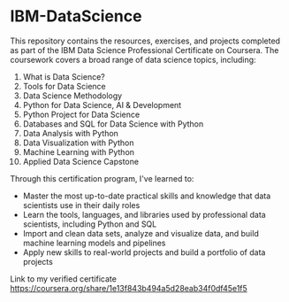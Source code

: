 # IBM-DataScience
This repository contains the resources, exercises, and projects completed as part of the IBM Data Science Professional Certificate on Coursera. The coursework covers a broad range of data science topics, including:
1. What is Data Science?
2. Tools for Data Science
3. Data Science Methodology
4. Python for Data Science, AI & Development
5. Python Project for Data Science
6. Databases and SQL for Data Science with Python
7. Data Analysis with Python
8. Data Visualization with Python
9. Machine Learning with Python
10. Applied Data Science Capstone

Through this certification program, I've learned to:
- Master the most up-to-date practical skills and knowledge that data scientists use in their daily roles
- Learn the tools, languages, and libraries used by professional data scientists, including Python and SQL
- Import and clean data sets, analyze and visualize data, and build machine learning models and pipelines
- Apply new skills to real-world projects and build a portfolio of data projects

Link to my verified certificate
https://coursera.org/share/1e13f843b494a5d28eab34f0df45e1f5
